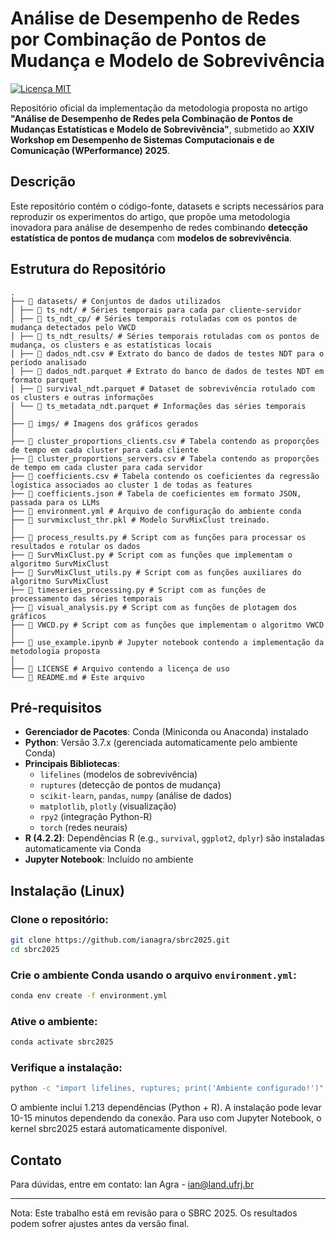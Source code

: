 # Análise de Desempenho de Redes por Combinação de Pontos de Mudança e Modelo de Sobrevivência

[![Licença MIT](https://img.shields.io/badge/Licença-MIT-blue.svg)](LICENSE)

Repositório oficial da implementação da metodologia proposta no artigo **"Análise de Desempenho de Redes pela Combinação de Pontos de Mudanças Estatísticas e Modelo de Sobrevivência"**, submetido ao **XXIV Workshop em Desempenho de Sistemas Computacionais e de Comunicação (WPerformance) 2025**.

## Descrição

Este repositório contém o código-fonte, datasets e scripts necessários para reproduzir os experimentos do artigo, que propõe uma metodologia inovadora para análise de desempenho de redes combinando **detecção estatística de pontos de mudança** com **modelos de sobrevivência**.

## Estrutura do Repositório

```
.
├── 📂 datasets/ # Conjuntos de dados utilizados
│ ├── 📂 ts_ndt/ # Séries temporais para cada par cliente-servidor
│ ├── 📂 ts_ndt_cp/ # Séries temporais rotuladas com os pontos de mudança detectados pelo VWCD
│ ├── 📂 ts_ndt_results/ # Séries temporais rotuladas com os pontos de mudança, os clusters e as estatísticas locais
│ ├── 📜 dados_ndt.csv # Extrato do banco de dados de testes NDT para o período analisado
│ ├── 📜 dados_ndt.parquet # Extrato do banco de dados de testes NDT em formato parquet
│ ├── 📜 survival_ndt.parquet # Dataset de sobrevivência rotulado com os clusters e outras informações
│ └── 📜 ts_metadata_ndt.parquet # Informações das séries temporais
│
├── 📂 imgs/ # Imagens dos gráficos gerados
│
├── 📜 cluster_proportions_clients.csv # Tabela contendo as proporções de tempo em cada cluster para cada cliente
├── 📜 cluster_proportions_servers.csv # Tabela contendo as proporções de tempo em cada cluster para cada servidor
├── 📜 coefficients.csv # Tabela contendo os coeficientes da regressão logística associados ao cluster 1 de todas as features
├── 📜 coefficients.json # Tabela de coeficientes em formato JSON, passada para os LLMs
├── 📜 environment.yml # Arquivo de configuração do ambiente conda
├── 📜 survmixclust_thr.pkl # Modelo SurvMixClust treinado.
│
├── 📜 process_results.py # Script com as funções para processar os resultados e rotular os dados
├── 📜 SurvMixClust.py # Script com as funções que implementam o algoritmo SurvMixClust
├── 📜 SurvMixClust_utils.py # Script com as funções auxiliares do algoritmo SurvMixClust
├── 📜 timeseries_processing.py # Script com as funções de processamento das séries temporais
├── 📜 visual_analysis.py # Script com as funções de plotagem dos gráficos
├── 📜 VWCD.py # Script com as funções que implementam o algoritmo VWCD
│
├── 📜 use_example.ipynb # Jupyter notebook contendo a implementação da metodologia proposta
│
├── 📜 LICENSE # Arquivo contendo a licença de uso
└── 📜 README.md # Este arquivo
```

## Pré-requisitos

- **Gerenciador de Pacotes**: Conda (Miniconda ou Anaconda) instalado
- **Python**: Versão 3.7.x (gerenciada automaticamente pelo ambiente Conda)
- **Principais Bibliotecas**:
  - `lifelines` (modelos de sobrevivência)
  - `ruptures` (detecção de pontos de mudança)
  - `scikit-learn`, `pandas`, `numpy` (análise de dados)
  - `matplotlib`, `plotly` (visualização)
  - `rpy2` (integração Python-R)
  - `torch` (redes neurais)
- **R (4.2.2)**: Dependências R (e.g., `survival`, `ggplot2`, `dplyr`) são instaladas automaticamente via Conda
- **Jupyter Notebook**: Incluído no ambiente

## Instalação (Linux)

### Clone o repositório:

   ```bash
   git clone https://github.com/ianagra/sbrc2025.git
   cd sbrc2025
   ```

### Crie o ambiente Conda usando o arquivo `environment.yml`:

   ```bash
   conda env create -f environment.yml
   ```

### Ative o ambiente:

   ```bash
   conda activate sbrc2025
   ```

### Verifique a instalação:

   ```bash
   python -c "import lifelines, ruptures; print('Ambiente configurado!')"
   ```

O ambiente inclui 1.213 dependências (Python + R). A instalação pode levar 10-15 minutos dependendo da conexão.
Para uso com Jupyter Notebook, o kernel sbrc2025 estará automaticamente disponível.

## Contato

Para dúvidas, entre em contato:
Ian Agra - ian@land.ufrj.br

---
Nota: Este trabalho está em revisão para o SBRC 2025. Os resultados podem sofrer ajustes antes da versão final.